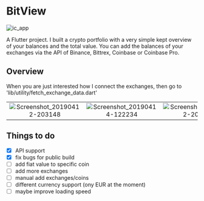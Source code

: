 # BitView

![ic_app](https://user-images.githubusercontent.com/35738310/56090106-c0db8880-5e9d-11e9-8993-9a49208c5347.png)



A Flutter project. I built a crypto portfolio with a very simple kept overview of your balances and the total value.
You can add the balances of your exchanges via the API of Binance, Bittrex, Coinbase or Coinbase Pro.

## Overview
When you are just interested how I connect the exchanges, then go to 'lib/utility/fetch_exchange_data.dart'

|                                   |                                           |                                 |
|      :---------:                  |            :------------------:           |   :----------------------:      |
|![Screenshot_20190412-203148](https://user-images.githubusercontent.com/35738310/56078674-1f93fa00-5deb-11e9-8e73-ea9712cb013a.png)                            | ![Screenshot_20190414-122234](https://user-images.githubusercontent.com/35738310/56091525-6992e380-5eb0-11e9-9811-9f5b736a7178.png) | ![Screenshot_20190412-203202](https://user-images.githubusercontent.com/35738310/56078692-5bc75a80-5deb-11e9-8cd0-4227e28116d3.png) |
                                                       
## Things to do

- [x] API support
- [x] fix bugs for public build
- [ ] add fiat value to specific coin
- [ ] add more exchanges
- [ ] manual add exchanges/coins
- [ ] different currency support (ony EUR at the moment)
- [ ] maybe improve loading speed
